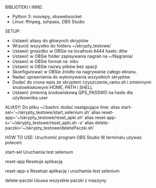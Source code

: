 BIBLIOTEKI I INNE:
- Python 3: moviepy, obswebsocket
- Linux: ffmpeg, sshpass, OBS Studio

SETUP:
- Ustawić aliasy do główynch skryptów
- Wrzucić wszystko do folderu ~/skrypty_testowe/
- Ustawić gniazdko w OBSie na localhost:4444 hasło: dtiw
- Ustawić w OBSie folder zapisywania nagrań na ~/Nagrania/
- Ustawić w OBSie format na .mkv
- Ustawić w OBSie nazwy plików bez spacji
- Skonfigurować w OBSie źródło na nagrywanie całego ekranu.
- Nadać uprawnienia do wykonywania wszystkich skryptów
- Dodać do crona wpis ze skryptem czyszczenie_ramu.sh i zmiennymi środowkiskowymi HOME, PATH i SHELL 
- Ustawić zmienną środowiskową QPS_PASSWD na hasło dla użytkownika user

ALIASY:
Do pliku ~/.bashrc dodać następujące linie:
alias start-sel='~/skrypty_testowe/start_selenium.sh'
alias reset-app='~/skrypty_testowe/reset_apki.sh'
alias reset-app-s='~/skrypty_testowe/reset_apki.sh -s'
alias delete-paczki='~/skrypty_testowe/deletePaczki.sh'

HOW TO USE:
Uruchomić program OBS Studio
W terminalu używać poleceń:

start-sel 
Uruchamia test selenium

reset-app
Resetuje aplikację

reset-app-s
Resetuje aplikację i uruchamia test selenium

delete-paczki
Usuwa wszystkie paczki z maszyny

